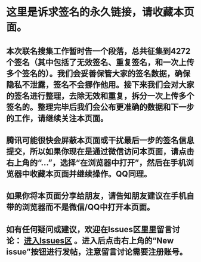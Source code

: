 这里是诉求签名的永久链接，请收藏本页面。
====================

本次联名搜集工作暂时告一个段落，总共征集到4272个签名（其中包括了无效签名、重复签名，和一次上传多个签名的）。我们会妥善保管大家的签名数据，确保隐私不泄露，签名不会挪作他用。接下来我们会对大家的签名进行整理，去除无效和重复，拆分一次上传多个签名的。整理完毕后我们会公布更准确的数据和下一步的工作，请继续关注本页面。
---------------------

腾讯可能很快会屏蔽本页面或干扰最后一步的签名信息提交，所以如果你现在是通过微信访问本页面，请点击右上角的“...”，选择“在浏览器中打开”，然后在手机浏览器中收藏本页面并继续操作。QQ同理。
---------------------

如果你将本页面分享给朋友，请告知朋友建议在手机自带的浏览器而不是微信/QQ中打开本页面。
---------------------

如有任何疑问或建议，欢迎在Issues区里里留言讨论： [进入Issues区](https://github.com/lehui99/tdw/issues) 。进入后点击右上角的“New issue”按钮进行发帖，注意留言讨论需要注册账号。
---------------------
